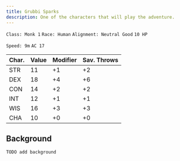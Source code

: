 ```yaml
---
title: Grubbi Sparks
description: One of the characters that will play the adventure.
---
```


`Class: Monk 1` `Race: Human` `Alignment: Neutral Good` `10 HP`

`Speed: 9m` `AC 17`

| Char. | Value | Modifier | Sav. Throws |
| ----- | ----- | -------- | ----------- |
| STR   | 11    | +1       | +2          |
| DEX   | 18    | +4       | +6          |
| CON   | 14    | +2       | +2          |
| INT   | 12    | +1       | +1          |
| WIS   | 16    | +3       | +3          |
| CHA   | 10    | +0       | +0          |

## Background

`TODO add background`
